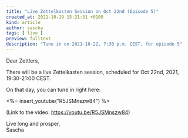 ```yaml
---
title: "Live Zettelkasten Session on Oct 22nd (Episode 5)"
created_at: 2021-10-19 15:21:31 +0100
kind: article
author: sascha
tags: [ live ]
preview: fulltext
description: "Tune in on 2021-10-22, 7:30 p.m. CEST, for episode 5"
---
```

Dear Zettlers,

There will be a live Zettelkasten session, scheduled for Oct 22nd, 2021, 19:30-21:00 CEST.

On that day, you can tune in right here:

<%= insert_youtube("R5JSMnszw84") %>

(Link to the video: <https://youtu.be/R5JSMnszw84>)

Live long and prosper,<br>
Sascha
